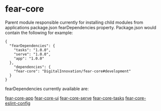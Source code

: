 # fear-core
Parent module responsible currently for installing child modules from applications package.json fearDependencies property. Package.json would contain the following for example:

```
{
  "fearDependencies": {
    "tasks": "1.0.0",
    "serve": "1.0.0",
    "app": "1.0.0"
  },
    "dependencies": {
    "fear-core": "DigitalInnovation/fear-core#development"
  }
}
```
fearDependencies currently available are:

[fear-core-app](https://github.com/DigitalInnovation/fear-core-app)
[fear-core-ui](https://github.com/DigitalInnovation/fear-core-ui)
[fear-core-serve](https://github.com/DigitalInnovation/fear-core-serve)
[fear-core-tasks](https://github.com/DigitalInnovation/fear-core-tasks)
[fear-core-eslint-config](https://github.com/DigitalInnovation/fear-core-eslint-config)
